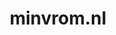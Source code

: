 ---
layout: post
title:  "minvrom.nl"
internal_url:  "/dutchgov/minvrom.nl.html"
subdomains_count: 10
all_subdomains_count: 17
urls_count: 2
ssl_rank: 0
http_rank: 75
url_link: /data/minvrom.nl/urls.txt
all_subdomains_link: /data/minvrom.nl/all_subdomains.txt
subdomains_link: /data/minvrom.nl/subdomains.txt
categories: dutchgov
---